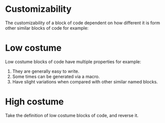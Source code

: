 # Customizability
The customizability of a block of code dependent on how different it is form other similar blocks of code for example:
# Low costume
Low costume blocks of code have multiple properties for example:
1. They are generally easy to write.
2. Some times can be generated via a macro.
3. Have slight variations when compared with other similar named blocks.
# High costume
Take the definition of low costume blocks of code, and reverse it.